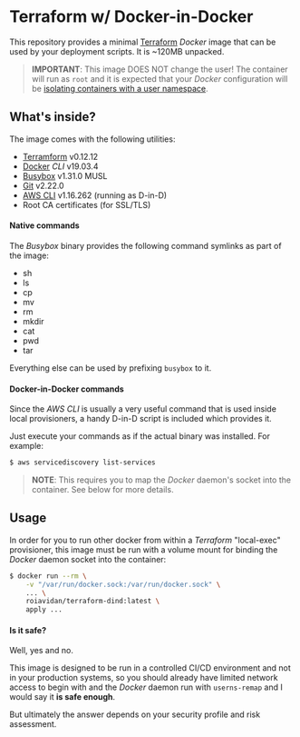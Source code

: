 # Terraform w/ Docker-in-Docker

This repository provides a minimal [Terraform]() _Docker_ image that can be used by your deployment scripts. It is ~120MB unpacked.

> **IMPORTANT**: This image DOES NOT change the user! The container will run as `root` and it is expected that your _Docker_ configuration will be [isolating containers with a user namespace](https://docs.docker.com/engine/security/userns-remap/).

## What's inside?

The image comes with the following utilities:

- [Terramform](https://www.terraform.io/) v0.12.12
- [Docker](https://www.docker.com/) _CLI_ v19.03.4
- [Busybox](https://busybox.net/) v1.31.0 MUSL
- [Git](https://git-scm.com/) v2.22.0
- [AWS CLI](https://aws.amazon.com/cli/) v1.16.262 (running as D-in-D)
- Root CA certificates (for SSL/TLS)

#### Native commands

The _Busybox_ binary provides the following command symlinks as part of the image:

- sh
- ls
- cp
- mv
- rm
- mkdir
- cat
- pwd
- tar

Everything else can be used by prefixing `busybox` to it.

#### Docker-in-Docker commands

Since the _AWS CLI_ is usually a very useful command that is used inside local provisioners, a handy D-in-D script is included which provides it.

Just execute your commands as if the actual binary was installed. For example:

```bash
$ aws servicediscovery list-services
```

> **NOTE**: This requires you to map the _Docker_ daemon's socket into the container. See below for more details.

## Usage

In order for you to run other docker from within a _Terraform_ "local-exec" provisioner, this image must be run with a volume mount for binding the _Docker_ daemon socket into the container:

```bash
$ docker run --rm \
    -v "/var/run/docker.sock:/var/run/docker.sock" \
    ... \
    roiavidan/terraform-dind:latest \
    apply ...
```

#### Is it safe?

Well, yes and no.

This image is designed to be run in a controlled CI/CD environment and not in your production systems, so you should already have limited network access to begin with and the _Docker_ daemon run with `userns-remap` and I would say it **is safe enough**.

But ultimately the answer depends on your security profile and risk assessment.
